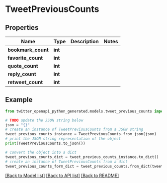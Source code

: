 # TweetPreviousCounts


## Properties

Name | Type | Description | Notes
------------ | ------------- | ------------- | -------------
**bookmark_count** | **int** |  | 
**favorite_count** | **int** |  | 
**quote_count** | **int** |  | 
**reply_count** | **int** |  | 
**retweet_count** | **int** |  | 

## Example

```python
from twitter_openapi_python_generated.models.tweet_previous_counts import TweetPreviousCounts

# TODO update the JSON string below
json = "{}"
# create an instance of TweetPreviousCounts from a JSON string
tweet_previous_counts_instance = TweetPreviousCounts.from_json(json)
# print the JSON string representation of the object
print(TweetPreviousCounts.to_json())

# convert the object into a dict
tweet_previous_counts_dict = tweet_previous_counts_instance.to_dict()
# create an instance of TweetPreviousCounts from a dict
tweet_previous_counts_form_dict = tweet_previous_counts.from_dict(tweet_previous_counts_dict)
```
[[Back to Model list]](../README.md#documentation-for-models) [[Back to API list]](../README.md#documentation-for-api-endpoints) [[Back to README]](../README.md)


